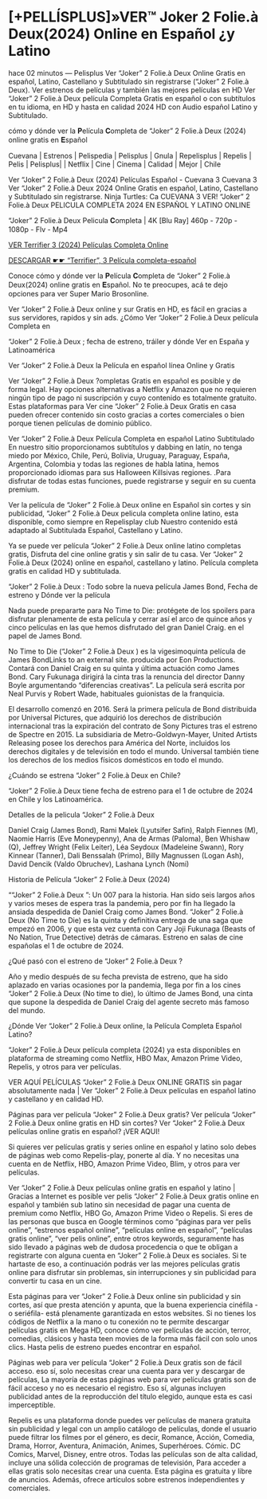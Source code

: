   <h1 tabindex="-1" class="heading-element" dir="auto"> [+PELLÍSPLUS]»VER™ Joker 2 Folie.à Deux(2024) Online en Español ¿y Latino</h1>

 hace 02 minutos — Pelisplus Ver “Joker” 2 Folie.à Deux Online Gratis en español, Latino, Castellano y Subtitulado sin registrarse (“Joker” 2 Folie.à Deux). Ver estrenos de películas y también las mejores películas en HD Ver “Joker” 2 Folie.à Deux película Completa Gratis en español o con subtítulos en tu idioma, en HD y hasta en calidad 2024 HD con Audio español Latino y Subtitulado.

cómo y dónde ver la 𝐏elícula 𝐂ompleta de “Joker” 2 Folie.à Deux (2024) online gratis en 𝐄spañol

Cuevana | Estrenos | Pelispedia | Pelisplus | Gnula | Repelisplus | Repelis | Pelis | Pelisplus| | Netflix | Cine | Cinema | Calidad | Mejor | Chile

Ver “Joker” 2 Folie.à Deux (2024) Películas Español - Cuevana 3 Cuevana 3 Ver “Joker” 2 Folie.à Deux 2024 Online Gratis en español, Latino, Castellano y Subtitulado sin registrarse. Ninja Turtles: Ca CUEVANA 3 VER! “Joker” 2 Folie.à Deux PELICULA COMPLETA 2024 EN ESPAÑOL Y LATINO ONLINE

“Joker” 2 Folie.à Deux Pelicula 𝐂ompleta | 4K [Blu Ray] 460p - 720p - 1080p - Flv - Mp4

<a href="https://bit.ly/4eJWLXj" rel="nofollow">VER Terrifier 3 (2024) Películas Completa Online</a>

<a href="https://bit.ly/4eJWLXj" rel="nofollow">DESCARGAR ☛☛ “Terrifier”, 3 Película completa-español</a>

Conoce cómo y dónde ver la 𝐏elícula 𝐂ompleta de “Joker” 2 Folie.à Deux(2024) online gratis en 𝐄spañol. No te preocupes, acá te dejo opciones para ver Super Mario Brosonline.

Ver “Joker” 2 Folie.à Deux online y sur Gratis en HD, es fácil en gracias a sus servidores, rapidos y sin ads. ¿Cómo Ver “Joker” 2 Folie.à Deux película Completa en

“Joker” 2 Folie.à Deux ; fecha de estreno, tráiler y dónde Ver en España y Latinoamérica

Ver “Joker” 2 Folie.à Deux la Película en español línea Online y Gratis

Ver “Joker” 2 Folie.à Deux ?ompletas Gratis en español es posible y de forma legal. Hay opciones alternativas a Netflix y Amazon que no requieren ningún tipo de pago ni suscripción y cuyo contenido es totalmente gratuito. Estas plataformas para Ver cine “Joker” 2 Folie.à Deux Gratis en casa pueden ofrecer contenido sin costo gracias a cortes comerciales o bien porque tienen películas de dominio público.

Ver “Joker” 2 Folie.à Deux Película Completa en español Latino Subtitulado En nuestro sitio proporcionamos subtítulos y dabbing en latín, no tenga miedo por México, Chile, Perú, Bolivia, Uruguay, Paraguay, España, Argentina, Colombia y todas las regiones de habla latina, hemos proporcionado idiomas para sus Halloween Killsivas regiones. .Para disfrutar de todas estas funciones, puede registrarse y seguir en su cuenta premium.

Ver la película de “Joker” 2 Folie.à Deux online en Español sin cortes y sin publicidad, “Joker” 2 Folie.à Deux pelicula completa online latino, esta disponible, como siempre en Repelisplay club Nuestro contenido está adaptado al Subtitulada Español, Castellano y Latino.

Ya se puede ver película “Joker” 2 Folie.à Deux online latino completas gratis, Disfruta del cine online gratis y sin salir de tu casa. Ver “Joker” 2 Folie.à Deux (2024) online en español, castellano y latino. Película completa gratis en calidad HD y subtitulada.

“Joker” 2 Folie.à Deux : Todo sobre la nueva película James Bond, Fecha de estreno y Dónde ver la película

Nada puede prepararte para No Time to Die: protégete de los spoilers para disfrutar plenamente de esta película y cerrar así el arco de quince años y cinco películas en las que hemos disfrutado del gran Daniel Craig. en el papel de James Bond.

No Time to Die (“Joker” 2 Folie.à Deux ) es la vigesimoquinta película de James BondLinks to an external site. producida por Eon Productions. Contará con Daniel Craig en su quinta y última actuación como James Bond. Cary Fukunaga dirigirá la cinta tras la renuncia del director Danny Boyle argumentando “diferencias creativas”. La película será escrita por Neal Purvis y Robert Wade, habituales guionistas de la franquicia.

El desarrollo comenzó en 2016. Será la primera película de Bond distribuida por Universal Pictures, que adquirió los derechos de distribución internacional tras la expiración del contrato de Sony Pictures tras el estreno de Spectre en 2015. La subsidiaria de Metro-Goldwyn-Mayer, United Artists Releasing posee los derechos para América del Norte, incluidos los derechos digitales y de televisión en todo el mundo. Universal también tiene los derechos de los medios físicos domésticos en todo el mundo.

¿Cuándo se estrena “Joker” 2 Folie.à Deux en Chile?

“Joker” 2 Folie.à Deux tiene fecha de estreno para el 1 de octubre de 2024 en Chile y los Latinoamérica.

Detalles de la pelicula “Joker” 2 Folie.à Deux

Daniel Craig (James Bond), Rami Malek (Lyutsifer Safin), Ralph Fiennes (M), Naomie Harris (Eve Moneypenny), Ana de Armas (Paloma), Ben Whishaw (Q), Jeffrey Wright (Felix Leiter), Léa Seydoux (Madeleine Swann), Rory Kinnear (Tanner), Dali Benssalah (Primo), Billy Magnussen (Logan Ash), David Dencik (Valdo Obruchev), Lashana Lynch (Nomi)

Historia de Película “Joker” 2 Folie.à Deux (2024)

““Joker” 2 Folie.à Deux ”: Un 007 para la historia. Han sido seis largos años y varios meses de espera tras la pandemia, pero por fin ha llegado la ansiada despedida de Daniel Craig como James Bond. “Joker” 2 Folie.à Deux (No Time to Die) es la quinta y definitiva entrega de una saga que empezó en 2006, y que esta vez cuenta con Cary Joji Fukunaga (Beasts of No Nation, True Detective) detrás de cámaras. Estreno en salas de cine españolas el 1 de octubre de 2024.

¿Qué pasó con el estreno de “Joker” 2 Folie.à Deux ?

Año y medio después de su fecha prevista de estreno, que ha sido aplazado en varias ocasiones por la pandemia, llega por fin a los cines “Joker” 2 Folie.à Deux (No time to die), lo último de James Bond, una cinta que supone la despedida de Daniel Craig del agente secreto más famoso del mundo.

¿Dónde Ver “Joker” 2 Folie.à Deux online, la Película Completa Español Latino?

“Joker” 2 Folie.à Deux película completa (2024) ya esta disponibles en plataforma de streaming como Netflix, HBO Max, Amazon Prime Video, Repelis, y otros para ver películas.

VER AQUÍ PELÍCULAS “Joker” 2 Folie.à Deux ONLINE GRATIS sin pagar absolutamente nada | Ver “Joker” 2 Folie.à Deux películas en español latino y castellano y en calidad HD.

Páginas para ver pelicula “Joker” 2 Folie.à Deux gratis? Ver película “Joker” 2 Folie.à Deux online gratis en HD sin cortes? Ver “Joker” 2 Folie.à Deux películas online gratis en español? ¡VER AQUI!

Si quieres ver películas gratis y series online en español y latino solo debes de páginas web como Repelis-play, ponerte al día. Y no necesitas una cuenta en de Netflix, HBO, Amazon Prime Video, Blim, y otros para ver películas.

Ver “Joker” 2 Folie.à Deux películas online gratis en español y latino | Gracias a Internet es posible ver pelis “Joker” 2 Folie.à Deux gratis online en español y también sub latino sin necesidad de pagar una cuenta de premium como Netflix, HBO Go, Amazon Prime Video o Repelis. Si eres de las personas que busca en Google términos como “páginas para ver pelis online”, “estrenos español online”, “películas online en español”, “películas gratis online”, “ver pelis online”, entre otros keywords, seguramente has sido llevado a páginas web de dudosa procedencia o que te obligan a registrarte con alguna cuenta en “Joker” 2 Folie.à Deux es sociales. Si te hartaste de eso, a continuación podrás ver las mejores películas gratis online para disfrutar sin problemas, sin interrupciones y sin publicidad para convertir tu casa en un cine.

Esta páginas para ver “Joker” 2 Folie.à Deux online sin publicidad y sin cortes, así que presta atención y apunta, que la buena experiencia cinéfila -o seriéfila- está plenamente garantizada en estos websites. Si no tienes los códigos de Netflix a la mano o tu conexión no te permite descargar películas gratis en Mega HD, conoce cómo ver películas de acción, terror, comedias, clásicos y hasta teen movies de la forma más fácil con solo unos clics. Hasta pelis de estreno puedes encontrar en español.

Páginas web para ver película “Joker” 2 Folie.à Deux gratis son de fácil acceso. eso sí, solo necesitas crear una cuenta para ver y descargar de películas, La mayoría de estas páginas web para ver películas gratis son de fácil acceso y no es necesario el registro. Eso sí, algunas incluyen publicidad antes de la reproducción del título elegido, aunque esta es casi imperceptible.

Repelis es una plataforma donde puedes ver películas de manera gratuita sin publicidad y legal con un amplio catálogo de películas, donde el usuario puede filtrar los filmes por el género, es decir, Romance, Acción, Comedia, Drama, Horror, Aventura, Animación, Animes, Superhéroes. Cómic. DC Comics, Marvel, Disney, entre otros. Todas las películas son de alta calidad, incluye una sólida colección de programas de televisión, Para acceder a ellas gratis solo necesitas crear una cuenta. Esta página es gratuita y libre de anuncios. Además, ofrece artículos sobre estrenos independientes y comerciales.
